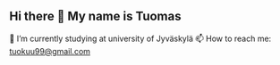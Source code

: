 ## Hi there 👋 My name is Tuomas

🌱 I’m currently studying at university of Jyväskylä
📫 How to reach me: tuokuu99@gmail.com

<!--
**tujokuus/tujokuus** is a ✨ _special_ ✨ repository because its `README.md` (this file) appears on your GitHub profile.

Here are some ideas to get you started:

- 🔭 I’m currently working on ...
- 🌱 I’m currently learning ...
- 👯 I’m looking to collaborate on ...
- 🤔 I’m looking for help with ...
- 💬 Ask me about ...
- 📫 How to reach me: ...
- 😄 Pronouns: ...
- ⚡ Fun fact: ...
-->
